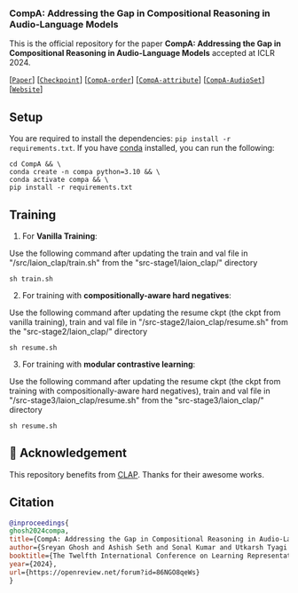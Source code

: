 ### CompA: Addressing the Gap in Compositional Reasoning in Audio-Language Models

This is the official repository for the paper **CompA: Addressing the Gap in Compositional Reasoning in Audio-Language Models** accepted at ICLR 2024.

[[`Paper`](https://openreview.net/pdf?id=86NGO8qeWs)] [[`Checkpoint`]()] [[`CompA-order`](https://drive.google.com/file/d/1A_HDH0sO6Pp-kvdcTJrAA6MJZiItHZTQ/view?usp=sharing)] [[`CompA-attribute`](https://drive.google.com/file/d/1vWpq2fTcT8T7ec8pZ_EG2v29PwJPfcJm/view?usp=sharing)] [[`CompA-AudioSet`](https://drive.google.com/file/d/1FIC9XBQStw9EUBVxKJXVKTQpPIkfy0cZ/view?usp=sharing)] [[`Website`](https://sreyan88.github.io/compa_iclr/)]

## Setup
You are required to install the dependencies: `pip install -r requirements.txt`. If you have [conda](https://www.anaconda.com) installed, you can run the following: 

```shell
cd CompA && \
conda create -n compa python=3.10 && \
conda activate compa && \
pip install -r requirements.txt
```

## Training

1. For **Vanilla Training**: 

Use the following command after updating the train and val file in "/src/laion_clap/train.sh" from the "src-stage1/laion_clap/" directory

```shell
sh train.sh
```

2. For training with **compositionally-aware hard negatives**:

Use the following command after updating the resume ckpt (the ckpt from vanilla training), train and val file in "/src-stage2/laion_clap/resume.sh" from the "src-stage2/laion_clap/" directory

```shell
sh resume.sh
```

3. For training with **modular contrastive learning**:

Use the following command after updating the resume ckpt (the ckpt from training with compositionally-aware hard negatives), train and val file in "/src-stage3/laion_clap/resume.sh" from the "src-stage3/laion_clap/" directory

```shell
sh resume.sh
```

## 🌻 Acknowledgement
This repository benefits from [CLAP](https://github.com/LAION-AI/CLAP). Thanks for their awesome works.


## Citation
```BibTex
@inproceedings{
ghosh2024compa,
title={CompA: Addressing the Gap in Compositional Reasoning in Audio-Language Models},
author={Sreyan Ghosh and Ashish Seth and Sonal Kumar and Utkarsh Tyagi and Chandra Kiran Reddy Evuru and Ramaneswaran S and S Sakshi and Oriol Nieto and Ramani Duraiswami and Dinesh Manocha},
booktitle={The Twelfth International Conference on Learning Representations},
year={2024},
url={https://openreview.net/forum?id=86NGO8qeWs}
}
```
